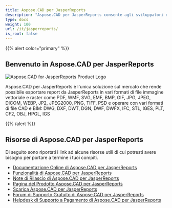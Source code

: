 ```yaml
---
title: Aspose.CAD per JasperReports
description: "Aspose.CAD per JasperReports consente agli sviluppatori di aprire, leggere e elaborare file AutoCAD DWG, DXF, DWT e altri formati di file CAD e BIM, come: DGN, DWF, DWFX, IFC, STL, IGES, PLT, CF2, OBJ, HPGL, IGS."
type: docs
weight: 100
url: /it/jasperreports/
is_root: false
---
```


{{% alert color="primary" %}}

## **Benvenuto in Aspose.CAD per JasperReports**

![Aspose.CAD for JasperReports Product Logo](/_assets/home_3.png)

Aspose.CAD per JasperReports è l'unica soluzione sul mercato che rende possibile esportare report da JasperReports in vari formati di file immagine vettoriale e raster come PDF, WMF, SVG, EMF, BMP, GIF, JPG, JPEG, DICOM, WEBP, JP2, JPEG2000, PNG, TIFF, PSD e operare con vari formati di file CAD e BIM: DWG, DXF, DWT, DGN, DWF, DWFX, IFC, STL, IGES, PLT, CF2, OBJ, HPGL, IGS

{{% /alert %}}

## **Risorse di Aspose.CAD per JasperReports**

Di seguito sono riportati i link ad alcune risorse utili di cui potresti avere bisogno per portare a termine i tuoi compiti.

- [Documentazione Online di Aspose.CAD per JasperReports](/it/cad/jasperreports/)
- [Funzionalità di Aspose.CAD per JasperReports](/it/cad/jasperreports/features-overview/)
- [Note di Rilascio di Aspose.CAD per JasperReports](https://releases.aspose.com/cad/jasperreports/release-notes/)
- [Pagina del Prodotto Aspose.CAD per JasperReports](https://products.aspose.com/cad/jasperreports/)
- [Scarica Aspose.CAD per JasperReports](https://downloads.aspose.com/cad/jasperreports)
- [Forum di Supporto Gratuito di Aspose.CAD per JasperReports](https://forum.aspose.com/c/cad/19)
- [Helpdesk di Supporto a Pagamento di Aspose.CAD per JasperReports](https://helpdesk.aspose.com/)
